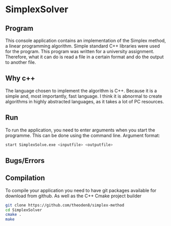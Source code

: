 # SimplexSolver
## Program
This console application contains an implementation of the Simplex method, a linear programming algorithm. Simple standard C++ libraries were used for the program.
This program was written for a university assignment. Therefore, what it can do is read a file in a certain format and do the output to another file.
## Why c++
The language chosen to implement the algorithm is C++. Because it is a simple and, most importantly, fast language. I think it is abnormal to create algorithms in highly abstracted languages, as it takes a lot of PC resources.

## Run
To run the application, you need to enter arguments when you start the programme. This can be done using the command line.
Argument format:
```sh
start SimplexSolve.exe <inputfile> <outputfile>
```

## Bugs/Errors


## Compilation
To compile your application you need to have git packages available for download from github. As well as the C++ Cmake project builder
```sh
git clone https://github.com/theoden8/simplex-method
cd SimplexSolver
cmake .
make
```
